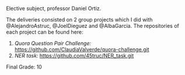 Elective subject, professor Daniel Ortiz.

The deliveries consisted on 2 group projects which I did with @AlejandroAstruc, @JoelDieguez and @AlbaGarcia. The repositories of each project can be found here:

1. *Quora Question Pair Challenge:* https://github.com/ClaudiaValverde/quora-challenge.git
2. *NER task:* https://github.com/45truc/NER_task.git

Final Grade: 10
